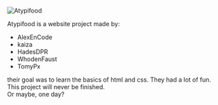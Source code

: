   <a>    <img alt="Atypifood" src="logo/logo-poulpe.png" />   </a>   


Atypifood is a website project made by:
- AlexEnCode
- kaiza
- HadesDPR
- WhodenFaust
- TomyPx

their goal was to learn the basics of html and css.
They had a lot of fun.
This project will never be finished.   
Or maybe, one day?
